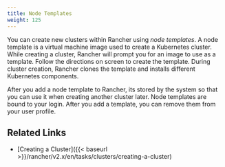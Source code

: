 ```yaml
---
title: Node Templates
weight: 125
---
```


You can create new clusters within Rancher using _node templates_. A node template is a virtual machine image used to create a Kubernetes cluster. While creating a cluster, Rancher will prompt you for an image to use as a template. Follow the directions on screen to create the template. During cluster creation, Rancher clones the template and installs different Kubernetes components.

After you add a node template to Rancher, its stored by the system so that you can use it when creating another cluster later. Node templates are bound to your login. After you add a template, you can remove them from your user profile.

## Related Links

- [Creating a Cluster]({{< baseurl >}}/rancher/v2.x/en/tasks/clusters/creating-a-cluster)
